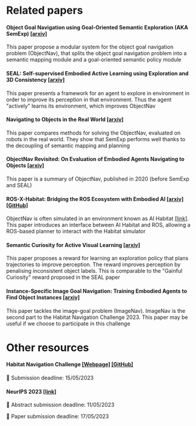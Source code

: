 # Related papers
#### Object Goal Navigation using Goal-Oriented Semantic Exploration (AKA SemExp) [[arxiv]](https://arxiv.org/abs/2007.00643)
This paper propose a modular system for the object goal navigation problem (ObjectNav), that splits the object goal navigation problem into a semantic mapping module and a goal-oriented semantic policy module

#### SEAL: Self-supervised Embodied Active Learning using Exploration and 3D Consistency [[arxiv]](http://arxiv.org/abs/2212.00922)
This paper presents a framework for an agent to explore in environment in order to improve its perception in that environment. Thus the agent "actively" learns its environment, which improves ObjectNav

#### Navigating to Objects in the Real World [[arxiv]](http://arxiv.org/abs/2212.00922) 
This paper compares methods for solving the ObjectNav, evaluated on robots in the real world. They show that SemExp performs well thanks to the decoupling of semantic mapping and planning

#### ObjectNav Revisited: On Evaluation of Embodied Agents Navigating to Objects [[arxiv]](http://arxiv.org/abs/2006.13171)
This paper is a summary of ObjectNav, published in 2020 (before SemExp and SEAL)

#### ROS-X-Habitat: Bridging the ROS Ecosystem with Embodied AI [[arxiv]](http://arxiv.org/abs/2109.07703) [[GitHub]](https://github.com/ericchen321/ros_x_habitat)
ObjectNav is often simulated in an environment known as AI Habitat [[link]](https://aihabitat.org).
This paper introduces an interface between AI Habitat and ROS, allowing a ROS-based planner to interact with the Habitat simulator

#### Semantic Curiosity for Active Visual Learning [[arxiv]](http://arxiv.org/abs/2006.09367)
This paper proposes a reward for learning an exploration policy that plans trajectories to improve perception.
The reward improves perception by penalising inconsistent object labels.
This is comparable to the "Gainful Curiosity" reward proposed in the SEAL paper

#### Instance-Specific Image Goal Navigation: Training Embodied Agents to Find Object Instances [[arxiv]](http://arxiv.org/abs/2211.15876)
This paper tackles the image-goal problem (ImageNav).
ImageNav is the second part to the Habitat Navigation Challenge 2023.
This paper may be useful if we choose to participate in this challenge


# Other resources
#### Habitat Navigation Challenge [[Webpage]](https://aihabitat.org/challenge/2023/) [[GitHub]](https://github.com/facebookresearch/habitat-challenge/tree/navigation-challenge-2023)
🚨 Submission deadline: 15/05/2023

#### NeurIPS 2023 [[link]](https://nips.cc)
🚨 Abstract submission deadline: 11/05/2023

🚨 Paper submission deadline: 17/05/2023
